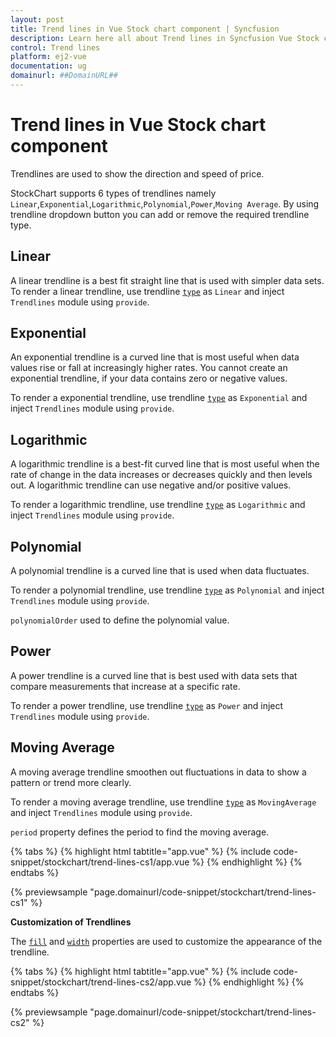 ```yaml
---
layout: post
title: Trend lines in Vue Stock chart component | Syncfusion
description: Learn here all about Trend lines in Syncfusion Vue Stock chart component of Syncfusion Essential JS 2 and more.
control: Trend lines 
platform: ej2-vue
documentation: ug
domainurl: ##DomainURL##
---
```

<!-- markdownlint-disable MD036 -->

# Trend lines in Vue Stock chart component

Trendlines are used to show the direction and speed of price.

StockChart supports 6 types of trendlines namely `Linear`,`Exponential`,`Logarithmic`,`Polynomial`,`Power`,`Moving Average`. By using trendline dropdown button you can add or remove the required trendline type.

## Linear

A linear trendline is a best fit straight line that is used with simpler data sets. To render a linear trendline, use trendline [`type`](https://ej2.syncfusion.com/vue/documentation/api/stock-chart/stockChartTrendlineModel/#type) as `Linear` and inject
`Trendlines` module using `provide`.

## Exponential

An exponential trendline is a curved line that is most useful when data values rise or fall at increasingly higher rates. You cannot create an exponential trendline, if your data contains zero or negative values.

To render a exponential trendline, use trendline [`type`](https://ej2.syncfusion.com/vue/documentation/api/stock-chart/stockChartTrendlineModel/#type) as `Exponential` and inject `Trendlines` module using `provide`.

## Logarithmic

A logarithmic trendline is a best-fit curved line that is most useful when the rate of change in the data increases or decreases quickly and then levels out. A logarithmic trendline can use negative and/or positive values.

To render a logarithmic trendline, use trendline [`type`](https://ej2.syncfusion.com/vue/documentation/api/stock-chart/stockChartTrendlineModel/#type) as `Logarithmic` and inject `Trendlines` module using `provide`.

## Polynomial

A polynomial trendline is a curved line that is used when data fluctuates.

To render a polynomial trendline, use trendline [`type`](https://ej2.syncfusion.com/vue/documentation/api/stock-chart/stockChartTrendlineModel/#type) as `Polynomial` and inject `Trendlines` module using `provide`.

`polynomialOrder` used to define the polynomial value.

## Power

A power trendline is a curved line that is best used with data sets that compare measurements that increase at a specific rate.

To render a power trendline, use trendline [`type`](https://ej2.syncfusion.com/vue/documentation/api/stock-chart/stockChartTrendlineModel/#type) as `Power` and inject `Trendlines` module using `provide`.

## Moving Average

A moving average trendline smoothen out fluctuations in data to show a pattern or trend more clearly.

To render a moving average trendline, use trendline [`type`](https://ej2.syncfusion.com/vue/documentation/api/stock-chart/stockChartTrendlineModel/#type) as `MovingAverage` and inject `Trendlines` module using `provide`.

`period` property defines the period to find the moving average.

{% tabs %}
{% highlight html tabtitle="app.vue" %}
{% include code-snippet/stockchart/trend-lines-cs1/app.vue %}
{% endhighlight %}
{% endtabs %}
        
{% previewsample "page.domainurl/code-snippet/stockchart/trend-lines-cs1" %}

**Customization of Trendlines**

The [`fill`](https://ej2.syncfusion.com/vue/documentation/api/stock-chart/stockChartTrendlineModel/#fill-string) and [`width`](https://ej2.syncfusion.com/vue/documentation/api/stock-chart/stockChartTrendlineModel/#width-number) properties are used to customize the appearance of the trendline.

{% tabs %}
{% highlight html tabtitle="app.vue" %}
{% include code-snippet/stockchart/trend-lines-cs2/app.vue %}
{% endhighlight %}
{% endtabs %}
        
{% previewsample "page.domainurl/code-snippet/stockchart/trend-lines-cs2" %}
